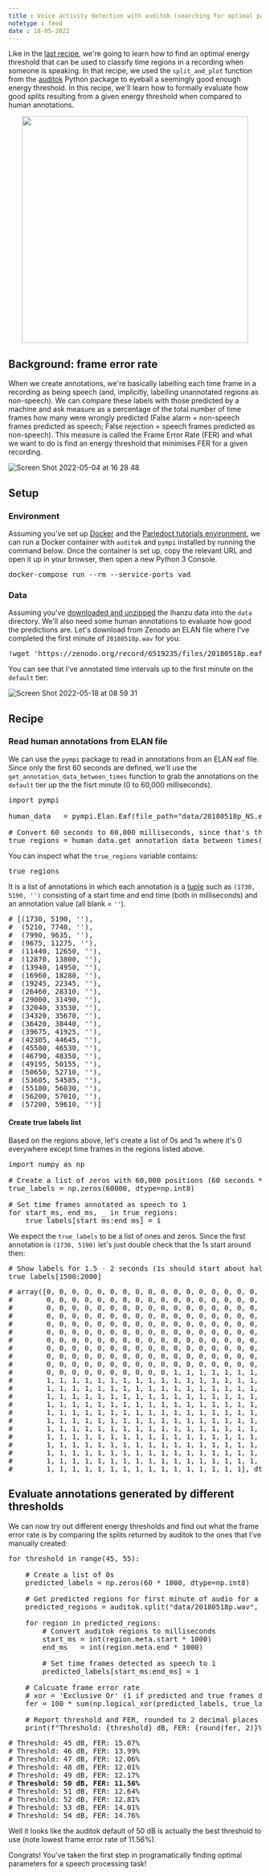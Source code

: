 ```yaml
---
title : Voice activity detection with auditok (searching for optimal parameters)
notetype : feed
date : 18-05-2022
---
```


Like in the [last recipe](vad-auditok-eyeball), we're going to learn how to find an optimal energy threshold that can be used to classify time regions in a recording when someone is speaking. In that recipe, we used the `split_and_plot` function from the [auditok](https://github.com/amsehili/auditok) Python package to eyeball a seemingly good enough energy threshold. In this recipe, we'll learn how to formally evaluate how good splits resulting from a given energy threshold when compared to human annotations.

<p style="text-align:center">
    <img width="450" src="https://user-images.githubusercontent.com/9938298/168442089-92b4c98a-c03c-42db-b9e6-484d66de4643.png">
</p>

## Background: frame error rate

When we create annotations, we're basically labelling each time frame in a recording as being speech (and, implicitly, labelling unannotated regions as non-speech).
We can compare these labels with those predicted by a machine and ask measure as a percentage of the total number of time frames how many were wrongly predicted (False alarm = non-speech frames predicted as speech; False rejection = speech frames predicted as non-speech).
This measure is called the Frame Error Rate (FER) and what we want to do is find an energy threshold that minimises FER for a given recording.

![Screen Shot 2022-05-04 at 16 28 48](https://user-images.githubusercontent.com/9938298/166841438-0b56e510-0001-436d-afb7-7dd05e44bf2c.png)

## Setup

### Environment

Assuming you've set up [Docker](environment-setup-with-docker) and the [Parledoct tutorials environment](parledoct-tutorials-environment), we can run a Docker container with `auditok` and `pympi` installed by running the command below. Once the container is set up, copy the relevant URL and open it up in your browser, then open a new Python 3 Console.

<pre>
docker-compose run --rm --service-ports vad
</pre>

### Data

Assuming you've [downloaded and unzipped](vad-auditok-defaults#data) the Ihanzu data into the `data` directory. We'll also need some human annotations to evaluate how good the predictions are. Let's download from Zenodo an ELAN file where I've completed the first minute of `20180518p.wav` for you:

<pre>
!wget 'https://zenodo.org/record/6519235/files/20180518p.eaf?download=1' -O 'data/20180518p_NS.eaf'
</pre>

You can see that I've annotated time intervals up to the first minute on the `default` tier:

![Screen Shot 2022-05-18 at 08 59 31](https://user-images.githubusercontent.com/9938298/169088659-76df8d0e-7974-4b69-814a-1d3adbe3597a.png)

## Recipe

### Read human annotations from ELAN file

We can use the `pympi` package to read in annotations from an ELAN eaf file. Since only the first 60 seconds are defined, we'll use the `get_annotation_data_between_times` function to grab the annotations on the `default` tier up the the fisrt minute (0 to 60,000 milliseconds).

<pre>
import pympi

human_data   = pympi.Elan.Eaf(file_path="data/20180518p_NS.eaf")

# Convert 60 seconds to 60,000 milliseconds, since that's the time format the function expects
true_regions = human_data.get_annotation_data_between_times('default', 0, 60 * 1000)
</pre>

You can inspect what the `true_regions` variable contains:

<pre>
true_regions
</pre>

It is a list of annotations in which each annotation is a [tuple](https://www.learnbyexample.org/python-tuple/) such as `(1730, 5190, '')` consisting of a start time and end time (both in milliseconds) and an annotation value (all blank = `''`).

<pre>
# [(1730, 5190, ''),
#  (5210, 7740, ''),
#  (7990, 9635, ''),
#  (9675, 11275, ''),
#  (11440, 12650, ''),
#  (12870, 13800, ''),
#  (13940, 14950, ''),
#  (16960, 18280, ''),
#  (19245, 22345, ''),
#  (26460, 28310, ''),
#  (29000, 31490, ''),
#  (32040, 33530, ''),
#  (34320, 35670, ''),
#  (36420, 38440, ''),
#  (39675, 41925, ''),
#  (42305, 44645, ''),
#  (45580, 46530, ''),
#  (46790, 48350, ''),
#  (49195, 50155, ''),
#  (50650, 52710, ''),
#  (53605, 54585, ''),
#  (55180, 56030, ''),
#  (56200, 57010, ''),
#  (57200, 59610, '')]
</pre>

#### Create true labels list

Based on the regions above, let's create a list of 0s and 1s where it's 0 everywhere except time frames in the regions listed above.

<pre>
import numpy as np

# Create a list of zeros with 60,000 positions (60 seconds * 1000)
true_labels = np.zeros(60000, dtype=np.int8)

# Set time frames annotated as speech to 1
for start_ms, end_ms, _ in true_regions:
    true_labels[start_ms:end_ms] = 1
</pre>

We expect the `true_labels` to be a list of ones and zeros. Since the first annotation is `(1730, 5190)` let's just double check that the 1s start around then:

<pre>
# Show labels for 1.5 - 2 seconds (1s should start about half way in at 1730)
true_labels[1500:2000]
</pre>

<pre>
# array([0, 0, 0, 0, 0, 0, 0, 0, 0, 0, 0, 0, 0, 0, 0, 0, 0, 0, 0, 0, 0, 0,
#        0, 0, 0, 0, 0, 0, 0, 0, 0, 0, 0, 0, 0, 0, 0, 0, 0, 0, 0, 0, 0, 0,
#        0, 0, 0, 0, 0, 0, 0, 0, 0, 0, 0, 0, 0, 0, 0, 0, 0, 0, 0, 0, 0, 0,
#        0, 0, 0, 0, 0, 0, 0, 0, 0, 0, 0, 0, 0, 0, 0, 0, 0, 0, 0, 0, 0, 0,
#        0, 0, 0, 0, 0, 0, 0, 0, 0, 0, 0, 0, 0, 0, 0, 0, 0, 0, 0, 0, 0, 0,
#        0, 0, 0, 0, 0, 0, 0, 0, 0, 0, 0, 0, 0, 0, 0, 0, 0, 0, 0, 0, 0, 0,
#        0, 0, 0, 0, 0, 0, 0, 0, 0, 0, 0, 0, 0, 0, 0, 0, 0, 0, 0, 0, 0, 0,
#        0, 0, 0, 0, 0, 0, 0, 0, 0, 0, 0, 0, 0, 0, 0, 0, 0, 0, 0, 0, 0, 0,
#        0, 0, 0, 0, 0, 0, 0, 0, 0, 0, 0, 0, 0, 0, 0, 0, 0, 0, 0, 0, 0, 0,
#        0, 0, 0, 0, 0, 0, 0, 0, 0, 0, 0, 0, 0, 0, 0, 0, 0, 0, 0, 0, 0, 0,
#        0, 0, 0, 0, 0, 0, 0, 0, 0, 0, 1, 1, 1, 1, 1, 1, 1, 1, 1, 1, 1, 1,
#        1, 1, 1, 1, 1, 1, 1, 1, 1, 1, 1, 1, 1, 1, 1, 1, 1, 1, 1, 1, 1, 1,
#        1, 1, 1, 1, 1, 1, 1, 1, 1, 1, 1, 1, 1, 1, 1, 1, 1, 1, 1, 1, 1, 1,
#        1, 1, 1, 1, 1, 1, 1, 1, 1, 1, 1, 1, 1, 1, 1, 1, 1, 1, 1, 1, 1, 1,
#        1, 1, 1, 1, 1, 1, 1, 1, 1, 1, 1, 1, 1, 1, 1, 1, 1, 1, 1, 1, 1, 1,
#        1, 1, 1, 1, 1, 1, 1, 1, 1, 1, 1, 1, 1, 1, 1, 1, 1, 1, 1, 1, 1, 1,
#        1, 1, 1, 1, 1, 1, 1, 1, 1, 1, 1, 1, 1, 1, 1, 1, 1, 1, 1, 1, 1, 1,
#        1, 1, 1, 1, 1, 1, 1, 1, 1, 1, 1, 1, 1, 1, 1, 1, 1, 1, 1, 1, 1, 1,
#        1, 1, 1, 1, 1, 1, 1, 1, 1, 1, 1, 1, 1, 1, 1, 1, 1, 1, 1, 1, 1, 1,
#        1, 1, 1, 1, 1, 1, 1, 1, 1, 1, 1, 1, 1, 1, 1, 1, 1, 1, 1, 1, 1, 1,
#        1, 1, 1, 1, 1, 1, 1, 1, 1, 1, 1, 1, 1, 1, 1, 1, 1, 1, 1, 1, 1, 1,
#        1, 1, 1, 1, 1, 1, 1, 1, 1, 1, 1, 1, 1, 1, 1, 1, 1, 1, 1, 1, 1, 1,
#        1, 1, 1, 1, 1, 1, 1, 1, 1, 1, 1, 1, 1, 1, 1, 1], dtype=int8)
</pre>

## Evaluate annotations generated by different thresholds

We can now try out different energy thresholds and find out what the frame error rate is by comparing the splits returned by auditok to the ones that I've manually created:

<pre>
for threshold in range(45, 55):

    # Create a list of 0s
    predicted_labels = np.zeros(60 * 1000, dtype=np.int8)
    
    # Get predicted regions for first minute of audio for a given threshold
    predicted_regions = auditok.split("data/20180518p.wav", max_read=60, energy_threshold=threshold)
    
    for region in predicted_regions:
        # Convert auditok regions to milliseconds
        start_ms = int(region.meta.start * 1000)
        end_ms   = int(region.meta.end * 1000)

        # Set time frames detected as speech to 1
        predicted_labels[start_ms:end_ms] = 1
        
    # Calcuate frame error rate
    # xor = 'Exclusive Or' (1 if predicted and true frames disagree, 0 if they agree)
    fer = 100 * sum(np.logical_xor(predicted_labels, true_labels)/len(true_labels))
    
    # Report threshold and FER, rounded to 2 decimal places
    print(f"Threshold: {threshold} dB, FER: {round(fer, 2)}%")
</pre>

<pre>
# Threshold: 45 dB, FER: 15.07%
# Threshold: 46 dB, FER: 13.99%
# Threshold: 47 dB, FER: 12.06%
# Threshold: 48 dB, FER: 12.01%
# Threshold: 49 dB, FER: 12.17%
# <b>Threshold: 50 dB, FER: 11.56%</b>
# Threshold: 51 dB, FER: 12.64%
# Threshold: 52 dB, FER: 12.81%
# Threshold: 53 dB, FER: 14.01%
# Threshold: 54 dB, FER: 14.76%
</pre>

Well it looks like the auditok default of 50 dB is actually the best threshold to use (note lowest frame error rate of 11.56%).

Congrats! You've taken the first step in programatically finding optimal parameters for a speech processing task!
